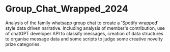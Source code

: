 # Group_Chat_Wrapped_2024
Analysis of the family whatsapp group chat to create a 'Spotify wrapped' style data driven narrative. Including analysis of member's contribution, use of chatGPT developer API to classify messages, creation of data structures to organise message data and some scripts to judge some creative novelty prize categories. 
